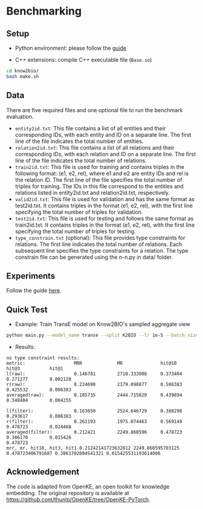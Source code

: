 # Benchmarking

## Setup
- Python environment: please follow the [guide](https://github.com/Yijia-Xiao/Know2BIO#getting-started)

- C++ extensions: compile C++ executable file (`Base.so`)
```bash
cd know2bio/
bash make.sh
```


## Data
There are five required files and one optional file to run the benchmark evaluation.
- `entity2id.txt`: This file contains a list of all entities and their corresponding IDs, with each entity and ID on a separate line. The first line of the file indicates the total number of entities.
- `relation2id.txt`: This file contains a list of all relations and their corresponding IDs, with each relation and ID on a separate line. The first line of the file indicates the total number of relations.
- `train2id.txt`: This file is used for training and contains triples in the following format: (e1, e2, rel), where e1 and e2 are entity IDs and rel is the relation ID. The first line of the file specifies the total number of triples for training. The IDs in this file correspond to the entities and relations listed in entity2id.txt and relation2id.txt, respectively.
- `valid2id.txt`: This file is used for validation and has the same format as test2id.txt. It contains triples in the format (e1, e2, rel), with the first line specifying the total number of triples for validation.
- `test2id.txt`: This file is used for testing and follows the same format as train2id.txt. It contains triples in the format (e1, e2, rel), with the first line specifying the total number of triples for testing.
- `type_constrain.txt` (optional): This file provides type constraints for relations. The first line indicates the total number of relations. Each subsequent line specifies the type constraints for a relation. The type constrain file can be generated using the n-n.py in data/ folder.


## Experiments
Follow the guide [here](../README.md#experiments).

## Quick Test
- Example: Train TransE model on Know2BIO's sampled aggregate view
```bash
python main.py --model_name transe --split K2BIO --lr 1e-5 --batch_size 1024 --train_epochs 3000 --opt_method adam
```
- Results:

```
no type constraint results:                                                                                               
metric:                  MRR             MR              hit@10          hit@3           hit@1                            
l(raw):                  0.146781        2710.333008     0.373404        0.271277        0.002128                         
r(raw):                  0.224690        2179.098877     0.506383        0.425532        0.006383                         
averaged(raw):           0.185735        2444.715820     0.439894        0.348404        0.004255                         
                                                                                                                          
l(filter):               0.163650        2524.646729     0.388298        0.293617        0.006383                         
r(filter):               0.261193        1975.074463     0.569149        0.478723        0.024468                         
averaged(filter):        0.212421        2249.860596     0.478723        0.386170        0.015426                         
0.478723                                                                                                                  
mrr, mr, hit10, hit3, hit1 0.21242141723632812 2249.860595703125 0.478723406791687 0.3861702084541321 0.015425531193614006
```


## Acknowledgement
The code is adapted from OpenKE, an open toolkit for knowledge embedding. The original repository is available at https://github.com/thunlp/OpenKE/tree/OpenKE-PyTorch.
